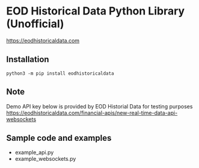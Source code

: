 # EOD Historical Data Python Library (Unofficial)
https://eodhistoricaldata.com

## Installation

    python3 -m pip install eodhistoricaldata

## Note

Demo API key below is provided by EOD Historial Data for testing purposes
<https://eodhistoricaldata.com/financial-apis/new-real-time-data-api-websockets>

## Sample code and examples

* example_api.py
* example_websockets.py
